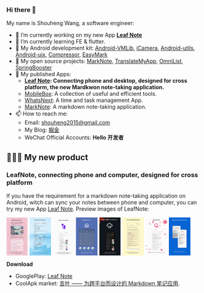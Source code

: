 ### Hi there 👋

My name is Shouheng Wang, a software engineer:

- 🔭 I’m currently working on my new App **[Leaf Note](https://play.google.com/store/apps/details?id=me.shouheng.leafnote)** 
- 🌱 I’m currently learning FE & flutter.
- 💼 My Android development kit: [Android-VMLib](https://github.com/Shouheng88/Android-VMLib), [iCamera](https://github.com/Shouheng88/iCamera), [Android-utils](https://github.com/Shouheng88/Android-utils), [Android-uix](https://github.com/Shouheng88/Android-uix), [Compressor](https://github.com/Shouheng88/Compressor), [EasyMark](https://github.com/Shouheng88/EasyMark)
- 🍩 My open source projects: [MarkNote](https://github.com/Shouheng88/MarkNote), [TranslateMyApp](https://github.com/Shouheng88/TranslateMyApp), [OmniList](https://github.com/Shouheng88/OmniList), [SpringBooster](https://github.com/Shouheng88/SpringBooster)
- 📱 My published Apps:
    - **[Leaf Note](https://play.google.com/store/apps/details?id=me.shouheng.leafnote): Connecting phone and desktop, designed for cross platform, the new Mardkwon note-taking application.**
    - [MobileBox](https://play.google.com/store/apps/details?id=me.shouheng.mobilebox): A collection of useful and efficient tools.
    - [WhatsNext](https://play.google.com/store/apps/details?id=me.shouheng.whatsnext): A time and task management App.
    - [MarkNote](https://play.google.com/store/apps/details?id=me.shouheng.notepal): A markdown note-taking application.
- 📫 How to reach me:
    - Email: shouheng2015@gmail.com
    - My Blog: [掘金](https://juejin.im/user/3685218704691469)
    - WeChat Official Accounts: **Hello 开发者**

## 👏👏👏 My new product

### LeafNote, connecting phone and computer, designed for cross platform

If you have the requirement for a markdown note-taking application on Android, witch can sync your notes between phone and computer, you can try my new App [Leaf Note](https://play.google.com/store/apps/details?id=me.shouheng.leafnote). Preview images of LeafNote:

<div style="display:flex;" id="target">
<img src="images/page_0_en.png" width="11%" />
<img src="images/page_1_en.png" style="margin-left:5px;" width="11%"/>
<img src="images/page_2_en.png" style="margin-left:5px;" width="11%"/>
<img src="images/page_3_en.png" style="margin-left:5px;" width="11%"/>
<img src="images/page_4_en.png" style="margin-left:5px;" width="11%"/>
<img src="images/page_5_en.png" style="margin-left:5px;" width="11%"/>
<img src="images/page_6_en.png" style="margin-left:5px;" width="11%"/>
<img src="images/page_8_en.png" style="margin-left:5px;" width="11%"/>
</div>

**Download**

- GooglePlay: [Leaf Note](https://play.google.com/store/apps/details?id=me.shouheng.leafnote)
- CoolApk market: [言叶 —— 为跨平台而设计的 Markdown 笔记应用](http://www.coolapk.com/apk/280001).
